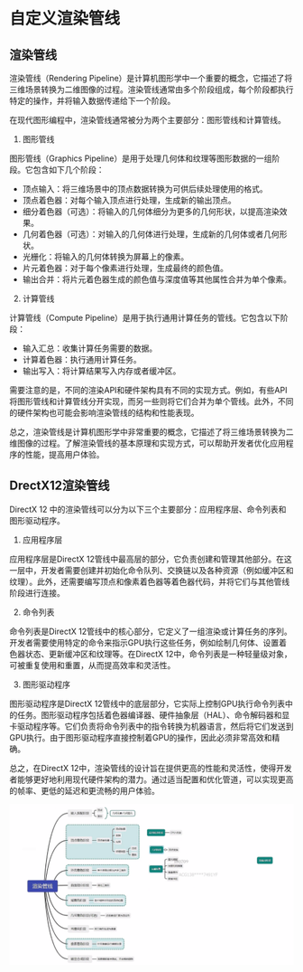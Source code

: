 # 自定义渲染管线

## 渲染管线

渲染管线（Rendering Pipeline）是计算机图形学中一个重要的概念，它描述了将三维场景转换为二维图像的过程。渲染管线通常由多个阶段组成，每个阶段都执行特定的操作，并将输入数据传递给下一个阶段。

在现代图形编程中，渲染管线通常被分为两个主要部分：图形管线和计算管线。

1. 图形管线

图形管线（Graphics Pipeline）是用于处理几何体和纹理等图形数据的一组阶段。它包含如下几个阶段：

- 顶点输入：将三维场景中的顶点数据转换为可供后续处理使用的格式。
- 顶点着色器：对每个输入顶点进行处理，生成新的输出顶点。
- 细分着色器（可选）：将输入的几何体细分为更多的几何形状，以提高渲染效果。
- 几何着色器（可选）：对输入的几何体进行处理，生成新的几何体或者几何形状。
- 光栅化：将输入的几何体转换为屏幕上的像素。
- 片元着色器：对于每个像素进行处理，生成最终的颜色值。
- 输出合并：将片元着色器生成的颜色值与深度值等其他属性合并为单个像素。

2. 计算管线

计算管线（Compute Pipeline）是用于执行通用计算任务的管线。它包含以下阶段：

- 输入汇总：收集计算任务需要的数据。
- 计算着色器：执行通用计算任务。
- 输出写入：将计算结果写入内存或者缓冲区。

需要注意的是，不同的渲染API和硬件架构具有不同的实现方式。例如，有些API将图形管线和计算管线分开实现，而另一些则将它们合并为单个管线。此外，不同的硬件架构也可能会影响渲染管线的结构和性能表现。

总之，渲染管线是计算机图形学中非常重要的概念，它描述了将三维场景转换为二维图像的过程。了解渲染管线的基本原理和实现方式，可以帮助开发者优化应用程序的性能，提高用户体验。



## DrectX12渲染管线

DirectX 12 中的渲染管线可以分为以下三个主要部分：应用程序层、命令列表和图形驱动程序。

1. 应用程序层

应用程序层是DirectX 12管线中最高层的部分，它负责创建和管理其他部分。在这一层中，开发者需要创建并初始化命令队列、交换链以及各种资源（例如缓冲区和纹理）。此外，还需要编写顶点和像素着色器等着色器代码，并将它们与其他管线阶段进行连接。

2. 命令列表

命令列表是DirectX 12管线中的核心部分，它定义了一组渲染或计算任务的序列。开发者需要使用特定的命令来指示GPU执行这些任务，例如绘制几何体、设置着色器状态、更新缓冲区和纹理等。在DirectX 12中，命令列表是一种轻量级对象，可被重复使用和重置，从而提高效率和灵活性。

3. 图形驱动程序

图形驱动程序是DirectX 12管线中的底层部分，它实际上控制GPU执行命令列表中的任务。图形驱动程序包括着色器编译器、硬件抽象层（HAL）、命令解码器和显卡驱动程序等。它们负责将命令列表中的指令转换为机器语言，然后将它们发送到GPU执行。由于图形驱动程序直接控制着GPU的操作，因此必须非常高效和精确。

总之，在DirectX 12中，渲染管线的设计旨在提供更高的性能和灵活性，使得开发者能够更好地利用现代硬件架构的潜力。通过适当配置和优化管道，可以实现更高的帧率、更低的延迟和更流畅的用户体验。



![image-20230629154651634](.\image-20230629154651634.png)

